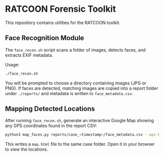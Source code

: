 # RATCOON Forensic Toolkit

This repository contains utilities for the RATCOON toolkit.

## Face Recognition Module

The `face_recon.sh` script scans a folder of images, detects faces, and extracts EXIF metadata.

Usage:

```bash
./face_recon.sh
```

You will be prompted to choose a directory containing images (JPG or PNG). If faces are detected, matching images are copied into a report folder under `./reports/` and metadata is written to `face_metadata.csv`.

## Mapping Detected Locations

After running `face_recon.sh`, generate an interactive Google Map showing any GPS coordinates found in the report CSV:

```bash
python3 map_faces.py reports/case_<timestamp>/face_metadata.csv --api-key YOUR_GOOGLE_API_KEY
```

This writes a `map.html` file to the same case folder. Open it in your browser to view the locations.
